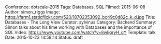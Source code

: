 Conference: dotscale-2015
Tags: Databases, SQL
Filmed: 2015-06-08
Author: simon_riggs
Image: https://farm1.staticflickr.com/520/18702353092_bc49c0d82c_k_d.jpg
Title: Databases - The Long View
Curator: sylvinus
Category: Backend
Summary: Simon talks about his time working with Databases and the importance of SQL
Video: https://www.youtube.com/watch?v=8wligryH_gY
Template: talk
Date: 2015-10-23 14:58:14
Status: draft